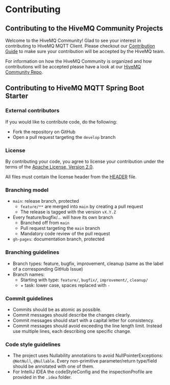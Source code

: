 # Contributing

## Contributing to the HiveMQ Community Projects

Welcome to the HiveMQ Community! Glad to see your interest in contributing to HiveMQ MQTT Client.
Please checkout our [Contribution Guide](https://github.com/hivemq/hivemq-community/blob/master/CONTRIBUTING.adoc) to
make sure your contribution will be accepted by the HiveMQ team.

For information on how the HiveMQ Community is organized and how contributions will be accepted please have a look at
our [HiveMQ Community Repo](https://github.com/hivemq/hivemq-community).

## Contributing to HiveMQ MQTT Spring Boot Starter

### External contributors

If you would like to contribute code, do the following:
- Fork the repository on GitHub
- Open a pull request targeting the `develop` branch

### License

By contributing your code, you agree to license your contribution under the terms of the
[Apache License, Version 2.0](https://github.com/hivemq/hivemq-mqtt-spring-boot-starter/blob/main/LICENSE).

All files must contain the license header from the
[HEADER](https://github.com/hivemq/hivemq-mqtt-spring-boot-starter/blob/main/HEADER) file.

### Branching model

- `main`: release branch, protected
    - `feature/**` are merged into `main` by creating a pull request
    - The release is tagged with the version `vX.Y.Z`
- Every feature/bugfix/... will have its own branch
    - Branched off from `main`
    - Pull request targeting the `main` branch
    - Mandatory code review of the pull request
- `gh-pages`: documentation branch, protected

### Branching guidelines

- Branch types: feature, bugfix, improvement, cleanup (same as the label of a corresponding GitHub Issue)
- Branch names:
    - Starting with type: `feature/`, `bugfix/`, `improvement/`, `cleanup/`
    - \+ task: lower case, spaces replaced with `-`

### Commit guidelines

- Commits should be as atomic as possible.
- Commit messages should describe the changes clearly.
- Commit messages should start with a capital letter for consistency.
- Commit messages should avoid exceeding the line length limit. Instead use multiple lines, each describing one specific
  change.

### Code style guidelines

- The project uses Nullability annotations to avoid NullPointerExceptions: `@NotNull`, `@Nullable`.
  Every non-primitive parameter/return type/field should be annotated with one of them.
- For IntelliJ IDEA the codeStyleConfig and the inspectionProfile are provided in the `.idea` folder.